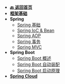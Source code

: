 <!-- 侧边栏 _sidebar.md -->

+ [**:back: 返回首页**](/basic/index.md)
+ [**框架基础**](/basic/backend/spring/framework.md)
+ **Spring**
    + [Spring 基础](/basic/backend/spring/spring/1_spring_overview.md)
    + [Spring IoC & Bean](/basic/backend/spring/spring/2_spring_ioc_bean.md)
    + [Spring AOP](/basic/backend/spring/spring/3_spring_aop.md)
    + [Spring 事务](/basic/backend/spring/spring/4_spring_transaction.md)
    + [Spring MVC](/basic/backend/spring/spring/5_spring_mvc.md)
+ **Spring Boot**
    + [Spring Boot 概述](/basic/backend/spring/spring-boot/1_spring_boot_overview.md)
    + [Spring Boot 自动装配](/basic/backend/spring/spring-boot/2_spring_boot_autoconfig.md)
    + [Spring Boot 启动原理](/basic/backend/spring/spring-boot/3_spring_boot_startup.md)
+ [**Spring Cloud**](/basic/backend/spring/spring-cloud.md)